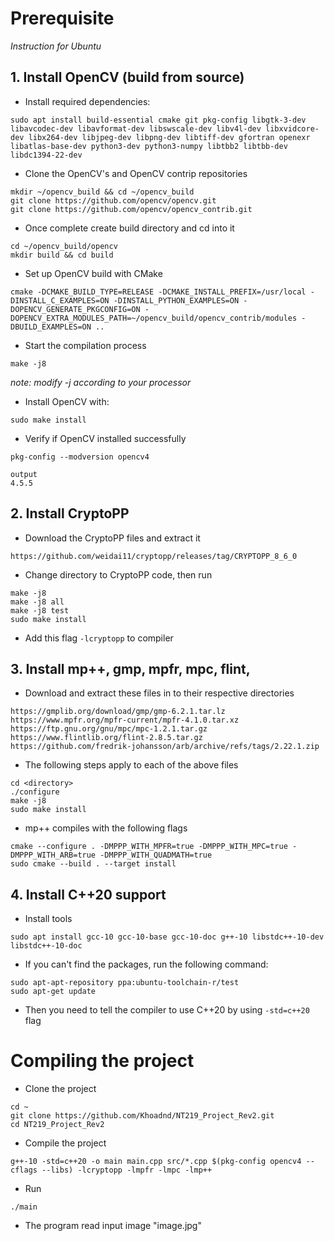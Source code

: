 # Prerequisite  

*Instruction for Ubuntu*  
## 1. Install OpenCV (build from source)
- Install required dependencies:  
```
sudo apt install build-essential cmake git pkg-config libgtk-3-dev libavcodec-dev libavformat-dev libswscale-dev libv4l-dev libxvidcore-dev libx264-dev libjpeg-dev libpng-dev libtiff-dev gfortran openexr libatlas-base-dev python3-dev python3-numpy libtbb2 libtbb-dev libdc1394-22-dev
```
- Clone the OpenCV's and OpenCV contrip repositories
```
mkdir ~/opencv_build && cd ~/opencv_build  
git clone https://github.com/opencv/opencv.git  
git clone https://github.com/opencv/opencv_contrib.git
```
- Once complete create build directory and cd into it
```
cd ~/opencv_build/opencv  
mkdir build && cd build
```
- Set up OpenCV build with CMake
```
cmake -DCMAKE_BUILD_TYPE=RELEASE -DCMAKE_INSTALL_PREFIX=/usr/local -DINSTALL_C_EXAMPLES=ON -DINSTALL_PYTHON_EXAMPLES=ON -DOPENCV_GENERATE_PKGCONFIG=ON -DOPENCV_EXTRA_MODULES_PATH=~/opencv_build/opencv_contrib/modules -DBUILD_EXAMPLES=ON ..
```
- Start the compilation process
```
make -j8
```
*note: modify -j according to your processor*
- Install OpenCV with:
```
sudo make install
```
- Verify if OpenCV installed successfully
```
pkg-config --modversion opencv4
```
```
output
4.5.5
```
## 2. Install CryptoPP
- Download the CryptoPP files and extract it
```
https://github.com/weidai11/cryptopp/releases/tag/CRYPTOPP_8_6_0
```
- Change directory to CryptoPP code, then run
```
make -j8
make -j8 all 
make -j8 test
sudo make install
```
- Add this flag `-lcryptopp` to compiler
## 3. Install mp++, gmp, mpfr, mpc, flint,
- Download and extract these files in to their respective directories
```
https://gmplib.org/download/gmp/gmp-6.2.1.tar.lz
https://www.mpfr.org/mpfr-current/mpfr-4.1.0.tar.xz
https://ftp.gnu.org/gnu/mpc/mpc-1.2.1.tar.gz
https://www.flintlib.org/flint-2.8.5.tar.gz
https://github.com/fredrik-johansson/arb/archive/refs/tags/2.22.1.zip
```
- The following steps apply to each of the above files
```
cd <directory>
./configure
make -j8
sudo make install
```
- mp++ compiles with the following flags
```
cmake --configure . -DMPPP_WITH_MPFR=true -DMPPP_WITH_MPC=true -DMPPP_WITH_ARB=true -DMPPP_WITH_QUADMATH=true
sudo cmake --build . --target install
```
## 4. Install C++20 support  
- Install tools
```
sudo apt install gcc-10 gcc-10-base gcc-10-doc g++-10 libstdc++-10-dev libstdc++-10-doc
``` 
- If you can't find the packages, run the following command:
```
sudo apt-apt-repository ppa:ubuntu-toolchain-r/test  
sudo apt-get update
```
- Then you need to tell the compiler to use C++20 by using `-std=c++20` flag

# Compiling the project
- Clone the project
```
cd ~  
git clone https://github.com/Khoadnd/NT219_Project_Rev2.git
cd NT219_Project_Rev2
```
- Compile the project
```
g++-10 -std=c++20 -o main main.cpp src/*.cpp $(pkg-config opencv4 --cflags --libs) -lcryptopp -lmpfr -lmpc -lmp++
```
- Run
```
./main
```
- The program read input image "image.jpg"
